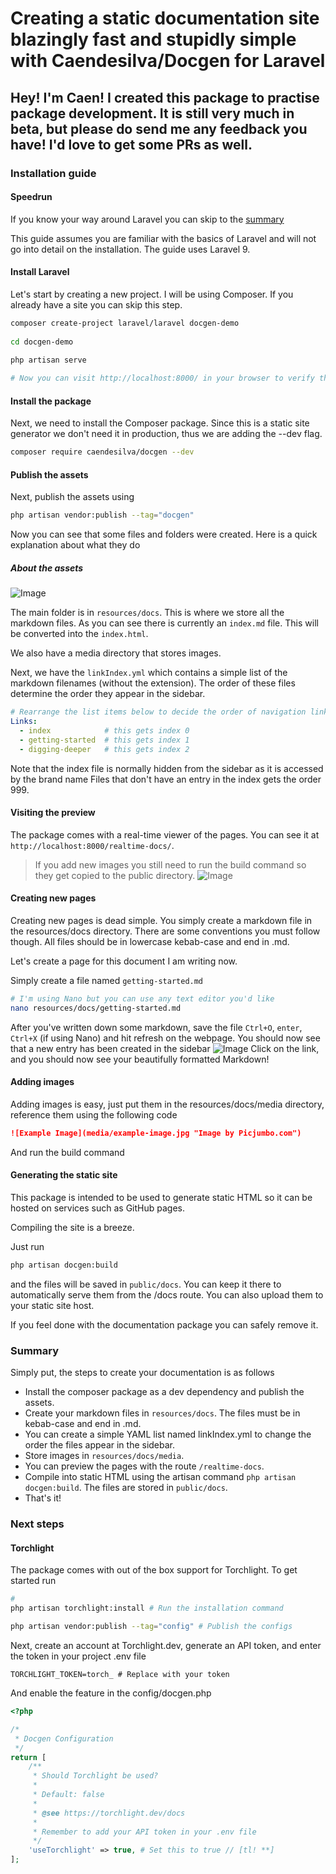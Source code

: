# Creating a static documentation site blazingly fast and stupidly simple with Caendesilva/Docgen for Laravel

## Hey! I'm Caen! I created this package to practise package development. It is still very much in beta, but please do send me any feedback you have! I'd love to get some PRs as well.

### Installation guide

#### Speedrun
If you know your way around Laravel you can skip to the [summary](#summary) 

This guide assumes you are familiar with the basics of Laravel and will not go into detail on the installation.
The guide uses Laravel 9.

#### Install Laravel

Let's start by creating a new project. I will be using Composer. If you already have a site you can skip this step.

```bash
composer create-project laravel/laravel docgen-demo
 
cd docgen-demo
 
php artisan serve

# Now you can visit http://localhost:8000/ in your browser to verify the install.
```

#### Install the package

Next, we need to install the Composer package. Since this is a static site generator we don't need it in production, thus we are adding the --dev flag.

```bash
composer require caendesilva/docgen --dev
```

#### Publish the assets

Next, publish the assets using
```bash
php artisan vendor:publish --tag="docgen"
```

Now you can see that some files and folders were created. Here is a quick explanation about what they do

##### About the assets
![Image](media/gssh1.png)

The main folder is in `resources/docs`. This is where we store all the markdown files. As you can see there is currently an `index.md` file. This will be converted into the `index.html`.

We also have a media directory that stores images.

Next, we have the `linkIndex.yml` which contains a simple list of the markdown filenames (without the extension). The order of these files determine the order they appear in the sidebar.

```yaml
# Rearrange the list items below to decide the order of navigation links in the sidebar. Indentation matters. Each entry must start with 2 spaces, followed by a dash, and then another space, then the slug.
Links:
  - index            # this gets index 0 
  - getting-started  # this gets index 1
  - digging-deeper   # this gets index 2
```
Note that the index file is normally hidden from the sidebar as it is accessed by the brand name
Files that don't have an entry in the index gets the order 999.

#### Visiting the preview
The package comes with a real-time viewer of the pages. You can see it at `http://localhost:8000/realtime-docs/`.
> If you add new images you still need to run the build command so they get copied to the public directory.
![Image](media/gssh2.png)

#### Creating new pages
Creating new pages is dead simple. You simply create a markdown file in the resources/docs directory.
There are some conventions you must follow though. All files should be in lowercase kebab-case and end in .md.

Let's create a page for this document I am writing now.

Simply create a file named `getting-started.md`
```bash
# I'm using Nano but you can use any text editor you'd like
nano resources/docs/getting-started.md
```

After you've written down some markdown, save the file `Ctrl+O`, `enter`, `Ctrl+X` (if using Nano) and hit refresh on the webpage. You should now see that a new entry has been created in the sidebar
![Image](media/gssh3.png)
Click on the link, and you should now see your beautifully formatted Markdown!

#### Adding images
Adding images is easy, just put them in the resources/docs/media directory, reference them using the following code
```markdown
![Example Image](media/example-image.jpg "Image by Picjumbo.com")
```
And run the build command

#### Generating the static site
This package is intended to be used to generate static HTML so it can be hosted on services such as GitHub pages.

Compiling the site is a breeze.

Just run
```bash
php artisan docgen:build
```
and the files will be saved in `public/docs`. You can keep it there to automatically serve them from the /docs route. You can also upload them to your static site host.

If you feel done with the documentation package you can safely remove it.



### Summary
Simply put, the steps to create your documentation is as follows
- Install the composer package as a dev dependency and publish the assets.
- Create your markdown files in `resources/docs`. The files must be in kebab-case and end in .md.
- You can create a simple YAML list named linkIndex.yml to change the order the files appear in the sidebar.
- Store images in `resources/docs/media`.
- You can preview the pages with the route `/realtime-docs`.
- Compile into static HTML using the artisan command `php artisan docgen:build`. The files are stored in `public/docs`.
- That's it!

### Next steps

#### Torchlight
The package comes with out of the box support for Torchlight. To get started run
```bash
#
php artisan torchlight:install # Run the installation command

php artisan vendor:publish --tag="config" # Publish the configs
```

Next, create an account at Torchlight.dev, generate an API token, and enter the token in your project .env file
```env
TORCHLIGHT_TOKEN=torch_ # Replace with your token
```

And enable the feature in the config/docgen.php
```php
<?php

/*
 * Docgen Configuration
 */
return [
    /**
     * Should Torchlight be used?
     * 
     * Default: false
     * 
     * @see https://torchlight.dev/docs
     * 
     * Remember to add your API token in your .env file
     */
    'useTorchlight' => true, # Set this to true // [tl! **]
];
```